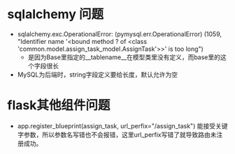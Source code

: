 # sqlalchemy 问题
- sqlalchemy.exc.OperationalError: (pymysql.err.OperationalError) (1059, "Identifier name '<bound method ? of <class 'common.model.assign_task_model.AssignTask'>>' is too long")
  - 是因为Base里指定的__tablename__在模型类里没有定义，而base里的这个字段很长
- MySQL为后端时，string字段定义要给长度，默认允许为空

# flask其他组件问题
- app.register_blueprint(assign_task, url_perfix="/assign_task") 能接受关键字参数，所以参数名写错也不会报错，这里url_perfix写错了就导致路由未注册成功。